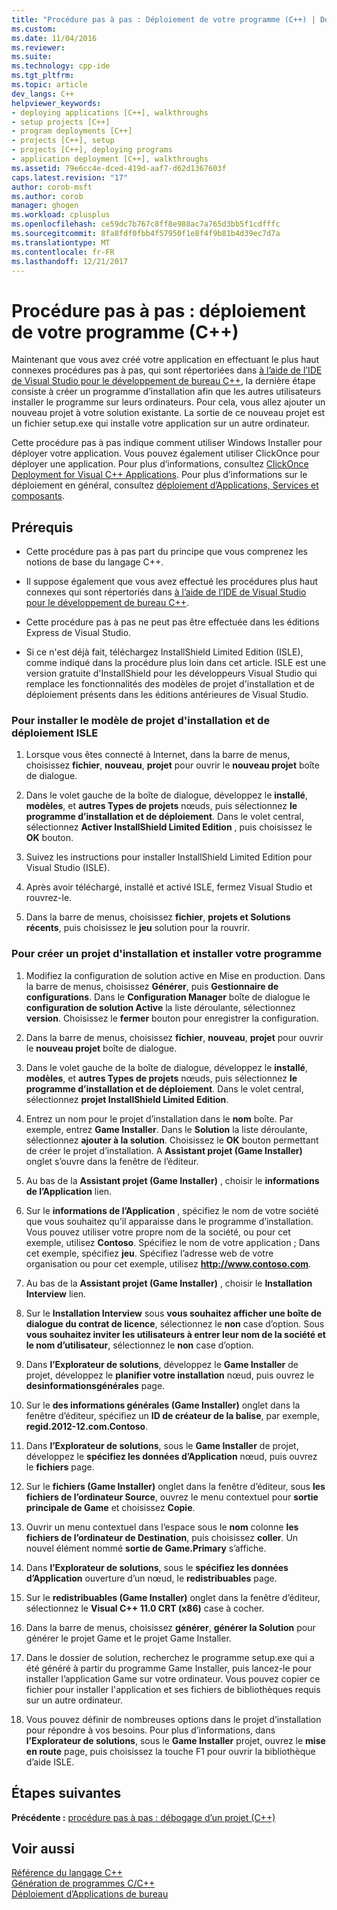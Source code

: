 ```yaml
---
title: "Procédure pas à pas : Déploiement de votre programme (C++) | Documents Microsoft"
ms.custom: 
ms.date: 11/04/2016
ms.reviewer: 
ms.suite: 
ms.technology: cpp-ide
ms.tgt_pltfrm: 
ms.topic: article
dev_langs: C++
helpviewer_keywords:
- deploying applications [C++], walkthroughs
- setup projects [C++]
- program deployments [C++]
- projects [C++], setup
- projects [C++], deploying programs
- application deployment [C++], walkthroughs
ms.assetid: 79e6cc4e-dced-419d-aaf7-d62d1367603f
caps.latest.revision: "17"
author: corob-msft
ms.author: corob
manager: ghogen
ms.workload: cplusplus
ms.openlocfilehash: ce59dc7b767c8ff8e988ac7a765d3bb5f1cdfffc
ms.sourcegitcommit: 8fa8fdf0fbb4f57950f1e8f4f9b81b4d39ec7d7a
ms.translationtype: MT
ms.contentlocale: fr-FR
ms.lasthandoff: 12/21/2017
---
```

# <a name="walkthrough-deploying-your-program-c"></a>Procédure pas à pas : déploiement de votre programme (C++)
Maintenant que vous avez créé votre application en effectuant le plus haut connexes procédures pas à pas, qui sont répertoriées dans [à l’aide de l’IDE de Visual Studio pour le développement de bureau C++](../ide/using-the-visual-studio-ide-for-cpp-desktop-development.md), la dernière étape consiste à créer un programme d’installation afin que les autres utilisateurs installer le programme sur leurs ordinateurs. Pour cela, vous allez ajouter un nouveau projet à votre solution existante. La sortie de ce nouveau projet est un fichier setup.exe qui installe votre application sur un autre ordinateur.  
  
 Cette procédure pas à pas indique comment utiliser Windows Installer pour déployer votre application. Vous pouvez également utiliser ClickOnce pour déployer une application. Pour plus d’informations, consultez [ClickOnce Deployment for Visual C++ Applications](../ide/clickonce-deployment-for-visual-cpp-applications.md). Pour plus d’informations sur le déploiement en général, consultez [déploiement d’Applications, Services et composants](/visualstudio/deployment/deploying-applications-services-and-components).  
  
## <a name="prerequisites"></a>Prérequis  
  
-   Cette procédure pas à pas part du principe que vous comprenez les notions de base du langage C++.  
  
-   Il suppose également que vous avez effectué les procédures plus haut connexes qui sont répertoriés dans [à l’aide de l’IDE de Visual Studio pour le développement de bureau C++](../ide/using-the-visual-studio-ide-for-cpp-desktop-development.md).  
  
-   Cette procédure pas à pas ne peut pas être effectuée dans les éditions Express de Visual Studio.  
  
-   Si ce n'est déjà fait, téléchargez InstallShield Limited Edition (ISLE), comme indiqué dans la procédure plus loin dans cet article. ISLE est une version gratuite d'InstallShield pour les développeurs Visual Studio qui remplace les fonctionnalités des modèles de projet d'installation et de déploiement présents dans les éditions antérieures de Visual Studio.  
  
### <a name="to-install-the-isle-setup-and-deployment-project-template"></a>Pour installer le modèle de projet d'installation et de déploiement ISLE  
  
1.  Lorsque vous êtes connecté à Internet, dans la barre de menus, choisissez **fichier**, **nouveau**, **projet** pour ouvrir le **nouveau projet** boîte de dialogue.  
  
2.  Dans le volet gauche de la boîte de dialogue, développez le **installé**, **modèles**, et **autres Types de projets** nœuds, puis sélectionnez **le programme d’installation et de déploiement**. Dans le volet central, sélectionnez **Activer InstallShield Limited Edition** , puis choisissez le **OK** bouton.  
  
3.  Suivez les instructions pour installer InstallShield Limited Edition pour Visual Studio (ISLE).  
  
4.  Après avoir téléchargé, installé et activé ISLE, fermez Visual Studio et rouvrez-le.  
  
5.  Dans la barre de menus, choisissez **fichier**, **projets et Solutions récents**, puis choisissez le **jeu** solution pour la rouvrir.  
  
### <a name="to-create-a-setup-project-and-install-your-program"></a>Pour créer un projet d'installation et installer votre programme  
  
1.  Modifiez la configuration de solution active en Mise en production. Dans la barre de menus, choisissez **Générer**, puis **Gestionnaire de configurations**. Dans le **Configuration Manager** boîte de dialogue le **configuration de solution Active** la liste déroulante, sélectionnez **version**. Choisissez le **fermer** bouton pour enregistrer la configuration.  
  
2.  Dans la barre de menus, choisissez **fichier**, **nouveau**, **projet** pour ouvrir le **nouveau projet** boîte de dialogue.  
  
3.  Dans le volet gauche de la boîte de dialogue, développez le **installé**, **modèles**, et **autres Types de projets** nœuds, puis sélectionnez **le programme d’installation et de déploiement**. Dans le volet central, sélectionnez **projet InstallShield Limited Edition**.  
  
4.  Entrez un nom pour le projet d’installation dans le **nom** boîte. Par exemple, entrez **Game Installer**. Dans le **Solution** la liste déroulante, sélectionnez **ajouter à la solution**. Choisissez le **OK** bouton permettant de créer le projet d’installation. A **Assistant projet (Game Installer)** onglet s’ouvre dans la fenêtre de l’éditeur.  
  
5.  Au bas de la **Assistant projet (Game Installer)** , choisir le **informations de l’Application** lien.  
  
6.  Sur le **informations de l’Application** , spécifiez le nom de votre société que vous souhaitez qu’il apparaisse dans le programme d’installation. Vous pouvez utiliser votre propre nom de la société, ou pour cet exemple, utilisez **Contoso**. Spécifiez le nom de votre application ; Dans cet exemple, spécifiez **jeu**. Spécifiez l’adresse web de votre organisation ou pour cet exemple, utilisez **http://www.contoso.com**.  
  
7.  Au bas de la **Assistant projet (Game Installer)** , choisir le **Installation Interview** lien.  
  
8.  Sur le **Installation Interview** sous **vous souhaitez afficher une boîte de dialogue du contrat de licence**, sélectionnez le **non** case d’option. Sous **vous souhaitez inviter les utilisateurs à entrer leur nom de la société et le nom d’utilisateur**, sélectionnez le **non** case d’option.  
  
9. Dans **l’Explorateur de solutions**, développez le **Game Installer** de projet, développez le **planifier votre installation** nœud, puis ouvrez le **desinformationsgénérales** page.  
  
10. Sur le **des informations générales (Game Installer)** onglet dans la fenêtre d’éditeur, spécifiez un **ID de créateur de la balise**, par exemple, **regid.2012-12.com.Contoso**.  
  
11. Dans **l’Explorateur de solutions**, sous le **Game Installer** de projet, développez le **spécifiez les données d’Application** nœud, puis ouvrez le **fichiers** page.  
  
12. Sur le **fichiers (Game Installer)** onglet dans la fenêtre d’éditeur, sous **les fichiers de l’ordinateur Source**, ouvrez le menu contextuel pour **sortie principale de Game** et choisissez **Copie**.  
  
13. Ouvrir un menu contextuel dans l’espace sous le **nom** colonne **les fichiers de l’ordinateur de Destination**, puis choisissez **coller**. Un nouvel élément nommé **sortie de Game.Primary** s’affiche.  
  
14. Dans **l’Explorateur de solutions**, sous le **spécifiez les données d’Application** ouverture d’un nœud, le **redistribuables** page.  
  
15. Sur le **redistribuables (Game Installer)** onglet dans la fenêtre d’éditeur, sélectionnez le **Visual C++ 11.0 CRT (x86)** case à cocher.  
  
16. Dans la barre de menus, choisissez **générer**, **générer la Solution** pour générer le projet Game et le projet Game Installer.  
  
17. Dans le dossier de solution, recherchez le programme setup.exe qui a été généré à partir du programme Game Installer, puis lancez-le pour installer l’application Game sur votre ordinateur. Vous pouvez copier ce fichier pour installer l'application et ses fichiers de bibliothèques requis sur un autre ordinateur.  
  
18. Vous pouvez définir de nombreuses options dans le projet d’installation pour répondre à vos besoins. Pour plus d’informations, dans **l’Explorateur de solutions**, sous le **Game Installer** projet, ouvrez le **mise en route** page, puis choisissez la touche F1 pour ouvrir la bibliothèque d’aide ISLE.  
  
## <a name="next-steps"></a>Étapes suivantes  
 **Précédente :** [procédure pas à pas : débogage d’un projet (C++)](../ide/walkthrough-debugging-a-project-cpp.md)  
  
## <a name="see-also"></a>Voir aussi  
 [Référence du langage C++](../cpp/cpp-language-reference.md)   
 [Génération de programmes C/C++](../build/building-c-cpp-programs.md)  
 [Déploiement d’Applications de bureau](../ide/deploying-native-desktop-applications-visual-cpp.md)